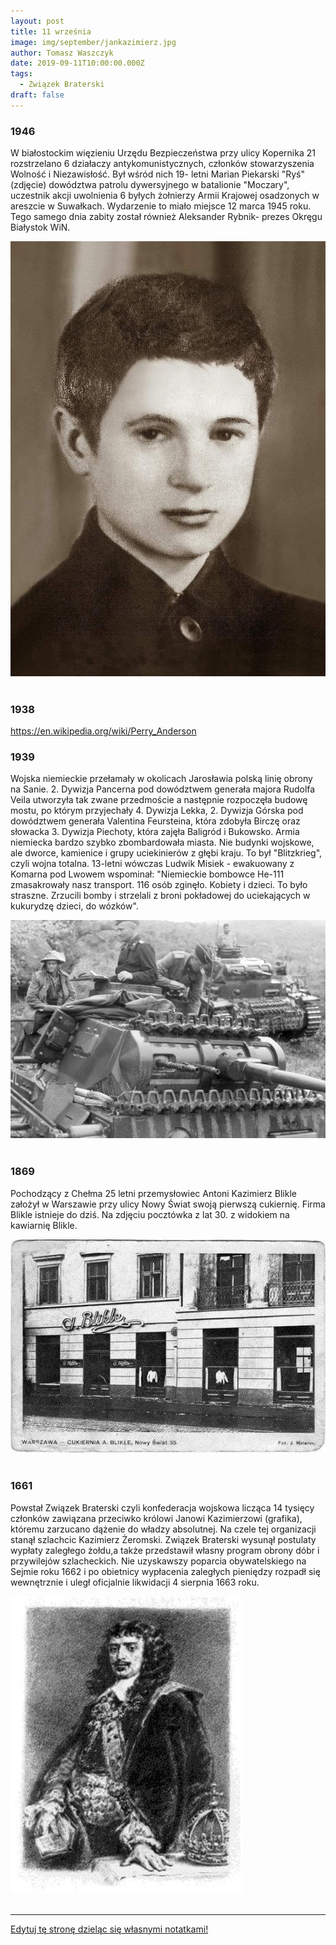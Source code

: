 ```yaml
---
layout: post
title: 11 września
image: img/september/jankazimierz.jpg
author: Tomasz Waszczyk
date: 2019-09-11T10:00:00.000Z
tags:
  - Związek Braterski
draft: false
---
```


### 1946

W białostockim więzieniu Urzędu Bezpieczeństwa przy ulicy Kopernika 21 rozstrzelano 6 działaczy antykomunistycznych, członków stowarzyszenia Wolność i Niezawisłość. Był wśród nich 19- letni Marian Piekarski "Ryś" (zdjęcie) dowództwa patrolu dywersyjnego w batalionie "Moczary", uczestnik akcji uwolnienia 6 byłych żołnierzy Armii Krajowej osadzonych w areszcie w Suwałkach. Wydarzenie to miało miejsce 12 marca 1945 roku. Tego samego dnia zabity został również Aleksander Rybnik- prezes Okręgu Białystok WiN.

<img src="./img/september/piekarski.jpg"><br><br>

### 1938

https://en.wikipedia.org/wiki/Perry_Anderson

### 1939

Wojska niemieckie przełamały w okolicach Jarosławia  polską linię obrony na Sanie. 
2. Dywizja Pancerna pod dowództwem generała majora Rudolfa Veila utworzyła tak zwane przedmoście  a następnie rozpoczęła budowę mostu, po którym przyjechały 4. Dywizja Lekka, 2. Dywizja Górska pod dowództwem generała Valentina Feursteina, która zdobyła Birczę oraz słowacka 3. Dywizja Piechoty, która zajęła Baligród i Bukowsko. 
Armia niemiecka bardzo szybko zbombardowała miasta. Nie budynki wojskowe, ale dworce, kamienice i grupy uciekinierów z głębi kraju. To był "Blitzkrieg", czyli wojna totalna. 13-letni wówczas Ludwik Misiek - ewakuowany z Komarna pod Lwowem wspominał:
"Niemieckie bombowce He-111 zmasakrowały nasz transport. 116 osób zginęło. Kobiety i dzieci. To było straszne. Zrzucili bomby i strzelali z broni pokładowej do uciekających w kukurydzę dzieci, do wózków".

<img src="./img/september/san.jpg"><br><br>

### 1869

Pochodzący z Chełma 25 letni przemysłowiec Antoni Kazimierz Blikle założył w Warszawie przy ulicy Nowy Świat swoją pierwszą cukiernię.
Firma Blikle istnieje do dziś.
Na zdjęciu pocztówka z lat 30. z widokiem na kawiarnię Blikle.

<img src="./img/september/blikle.jpg"><br><br>

### 1661

Powstał Związek Braterski czyli konfederacja wojskowa licząca 14 tysięcy członków zawiązana przeciwko królowi Janowi Kazimierzowi (grafika), któremu zarzucano dążenie do władzy absolutnej. Na czele tej organizacji stanął szlachcic Kazimierz Żeromski.
Związek Braterski wysunął postulaty wypłaty zaległego żołdu,a także przedstawił własny program obrony dóbr i przywilejów szlacheckich.
Nie uzyskawszy poparcia obywatelskiego na Sejmie roku 1662 i po obietnicy wypłacenia
zaległych pieniędzy rozpadł się wewnętrznie i uległ oficjalnie likwidacji 4 sierpnia 1663 roku.

<img src="./img/september/jankazimierz.jpg"><br><br>

---

<a href="https://github.com/TomaszWaszczyk/historia.waszczyk.com/edit/master/src/content/september-11.md" target="_blank">Edytuj tę stronę dzieląc się własnymi notatkami!</a>
